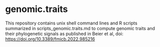 # genomic.traits
This repository contains unix shell command lines and R scripts summarized in scripts_genomic.traits.md to compute genomic traits and their phylogenetic signals as published in Beier et al,  doi: https://doi.org/10.3389/fmicb.2022.985216
